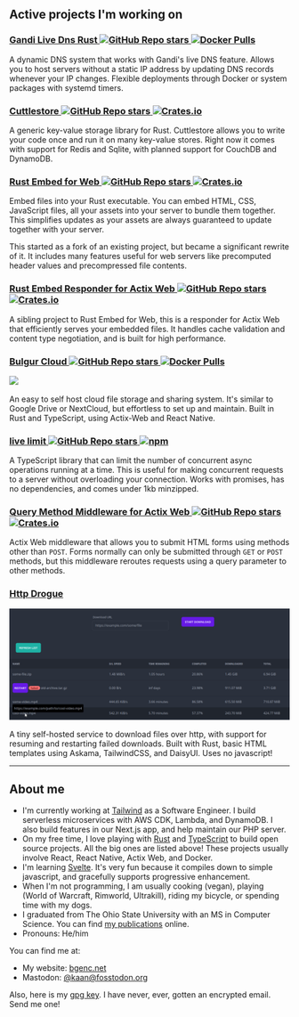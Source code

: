 ## Active projects I'm working on

### [Gandi Live Dns Rust ![GitHub Repo stars](https://img.shields.io/github/stars/SeriousBug/gandi-live-dns-rust) ![Docker Pulls](https://img.shields.io/docker/pulls/seriousbug/gandi-live-dns-rust)](https://github.com/SeriousBug/gandi-live-dns-rust)

A dynamic DNS system that works with Gandi's live DNS feature. Allows you to
host servers without a static IP address by updating DNS records whenever your
IP changes. Flexible deployments through Docker or system packages with systemd
timers.

### [Cuttlestore ![GitHub Repo stars](https://img.shields.io/github/stars/SeriousBug/cuttlestore) ![Crates.io](https://img.shields.io/crates/d/cuttlestore)](https://github.com/SeriousBug/cuttlestore)

A generic key-value storage library for Rust. Cuttlestore allows you to write
your code once and run it on many key-value stores. Right now it comes with
support for Redis and Sqlite, with planned support for CouchDB and DynamoDB.

### [Rust Embed for Web ![GitHub Repo stars](https://img.shields.io/github/stars/SeriousBug/rust-embed-for-web) ![Crates.io](https://img.shields.io/crates/d/rust-embed-for-web)](https://github.com/SeriousBug/rust-embed-for-web)

Embed files into your Rust executable. You can embed HTML, CSS, JavaScript
files, all your assets into your server to bundle them together. This simplifies
updates as your assets are always guaranteed to update together with your server.

This started as a fork of an existing project, but became a significant rewrite
of it. It includes many features useful for web servers like precomputed header
values and precompressed file contents.

### [Rust Embed Responder for Actix Web ![GitHub Repo stars](https://img.shields.io/github/stars/SeriousBug/actix-web-rust-embed-responder) ![Crates.io](https://img.shields.io/crates/d/actix-web-rust-embed-responder)](https://github.com/SeriousBug/actix-web-rust-embed-responder)

A sibling project to Rust Embed for Web, this is a responder for Actix Web that
efficiently serves your embedded files. It handles cache validation and content
type negotiation, and is built for high performance.

### [Bulgur Cloud ![GitHub Repo stars](https://img.shields.io/github/stars/bulgur-cloud/bulgur-cloud) ![Docker Pulls](https://img.shields.io/docker/pulls/seriousbug/bulgur-cloud)](https://github.com/bulgur-cloud/bulgur-cloud)

![](https://bgenc.net/img/bulgur-cloud-2022-12-30.png)

An easy to self host cloud file storage and sharing system. It's similar to Google Drive or NextCloud, but effortless to set up and maintain. Built in Rust and TypeScript, using Actix-Web and React Native.

### [live limit ![GitHub Repo stars](https://img.shields.io/github/stars/SeriousBug/live-limit) ![npm](https://img.shields.io/npm/dt/live-limit)](https://github.com/SeriousBug/live-limit)

A TypeScript library that can limit the number of concurrent async operations
running at a time. This is useful for making concurrent requests to a server
without overloading your connection. Works with promises, has no dependencies,
and comes under 1kb minzipped.

### [Query Method Middleware for Actix Web ![GitHub Repo stars](https://img.shields.io/github/stars/SeriousBug/actix-web-query-method-middleware) ![Crates.io](https://img.shields.io/crates/d/actix-web-query-method-middleware)](https://github.com/SeriousBug/actix-web-query-method-middleware)

Actix Web middleware that allows you to submit HTML forms using methods other
than `POST`. Forms normally can only be submitted through `GET` or `POST`
methods, but this middleware reroutes requests using a query parameter to other
methods.

### [Http Drogue](https://github.com/SeriousBug/http-drogue)

![](https://raw.githubusercontent.com/SeriousBug/http-drogue/main/pub/screenshot.png)

A tiny self-hosted service to download files over http, with support for resuming and restarting failed downloads.
Built with Rust, basic HTML templates using Askama, TailwindCSS, and DaisyUI. Uses no javascript!

---

## About me

- I'm currently working at [Tailwind](https://www.tailwindapp.com/) as a
  Software Engineer. I build serverless microservices with AWS CDK, Lambda, and
  DynamoDB. I also build features in our Next.js app, and help maintain our PHP
  server.
- On my free time, I love playing with [Rust](https://www.rust-lang.org/) and
  [TypeScript](https://www.typescriptlang.org/) to build open source projects.
  All the big ones are listed above! These projects usually involve React, React
  Native, Actix Web, and Docker.
- I'm learning [Svelte](https://svelte.dev/). It's very fun because it compiles
  down to simple javascript, and gracefully supports progressive enhancement.
- When I'm not programming, I am usually cooking (vegan), playing (World of
  Warcraft, Rimworld, Ultrakill), riding my bicycle, or spending time with my dogs.
- I graduated from The Ohio State University with an MS in Computer Science. You can find [my publications](https://scholar.google.com/citations?user=tHrUCC4AAAAJ&hl=en&oi=ao) online.
- Pronouns: He/him

You can find me at:

- My website: [bgenc.net](https://bgenc.net)
- Mastodon: [@kaan@fosstodon.org](https://fosstodon.org/web/@kaan)

Also, here is my [gpg
key](https://keys.openpgp.org/vks/v1/by-fingerprint/F5DEC5268AA501F35FBD5978B2E280771CD62FCF).
I have never, ever, gotten an encrypted email. Send me one!
